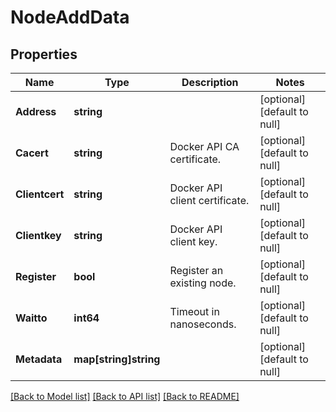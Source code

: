 # NodeAddData

## Properties
Name | Type | Description | Notes
------------ | ------------- | ------------- | -------------
**Address** | **string** |  | [optional] [default to null]
**Cacert** | **string** | Docker API CA certificate. | [optional] [default to null]
**Clientcert** | **string** | Docker API client certificate. | [optional] [default to null]
**Clientkey** | **string** | Docker API client key. | [optional] [default to null]
**Register** | **bool** | Register an existing node. | [optional] [default to null]
**Waitto** | **int64** | Timeout in nanoseconds. | [optional] [default to null]
**Metadata** | **map[string]string** |  | [optional] [default to null]

[[Back to Model list]](../README.md#documentation-for-models) [[Back to API list]](../README.md#documentation-for-api-endpoints) [[Back to README]](../README.md)


